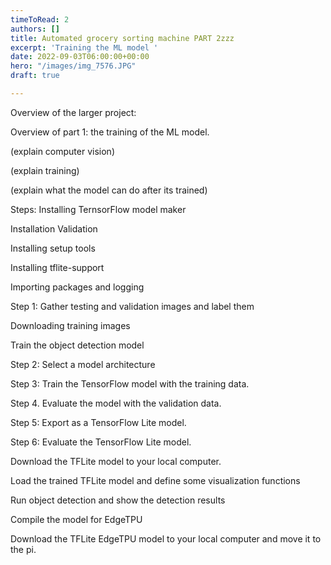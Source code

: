 ```yaml
---
timeToRead: 2
authors: []
title: Automated grocery sorting machine PART 2zzz
excerpt: 'Training the ML model '
date: 2022-09-03T06:00:00+00:00
hero: "/images/img_7576.JPG"
draft: true

---
```

Overview of the larger project:

Overview of part 1: the training of the ML model.

(explain computer vision)

(explain training)

(explain what the model can do after its trained)

Steps:
Installing TernsorFlow model maker

Installation Validation

Installing setup tools

Installing tflite-support

Importing packages and logging

Step 1: Gather testing and validation images and label them

Downloading training images

Train the object detection model

Step 2: Select a model architecture

Step 3: Train the TensorFlow model with the training data.

Step 4. Evaluate the model with the validation data.

Step 5: Export as a TensorFlow Lite model.

Step 6: Evaluate the TensorFlow Lite model.

Download the TFLite model to your local computer.

Load the trained TFLite model and define some visualization functions

Run object detection and show the detection results

Compile the model for EdgeTPU

 Download the TFLite EdgeTPU model to your local computer and move it to the pi.
